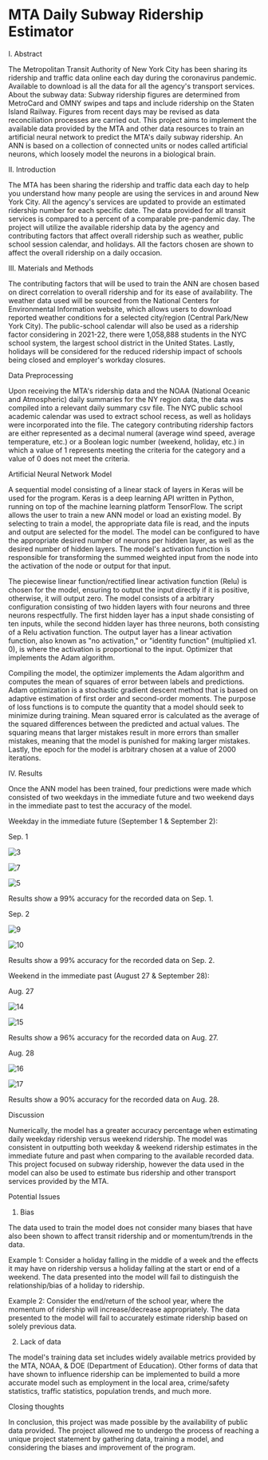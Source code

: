 # MTA Daily Subway Ridership Estimator 

I. Abstract 

The Metropolitan Transit Authority of New York City has been sharing its ridership and traffic data online each day during the coronavirus pandemic. Available to download is all the data for all the agency's transport services. About the subway data: Subway ridership figures are determined from MetroCard and OMNY swipes and taps and include ridership on the Staten Island Railway. Figures from recent days may be revised as data reconciliation processes are carried out. This project aims to implement the available data provided by the MTA and other data resources to train an artificial neural network to predict the MTA's daily subway ridership. An ANN is based on a collection of connected units or nodes called artificial neurons, which loosely model the neurons in a biological brain. 
  
II. Introduction 

The MTA has been sharing the ridership and traffic data each day to help you understand how many people are using the services in and around New York City. All the agency's services are updated to provide an estimated ridership number for each specific date. The data provided for all transit services is compared to a percent of a comparable pre-pandemic day. The project will utilize the available ridership data by the agency and contributing factors that affect overall ridership such as weather, public school session calendar, and holidays. All the factors chosen are shown to affect the overall ridership on a daily occasion. 

III. Materials and Methods 

The contributing factors that will be used to train the ANN are chosen based on direct correlation to overall ridership and for its ease of availability. The weather data used will be sourced from the National Centers for Environmental Information website, which allows users to download reported weather conditions for a selected city/region (Central Park/New York City). The public-school calendar will also be used as a ridership factor considering in 2021-22, there were 1,058,888 students in the NYC school system, the largest school district in the United States. Lastly, holidays will be considered for the reduced ridership impact of schools being closed and employer's workday closures. 

Data Preprocessing 

Upon receiving the MTA's ridership data and the NOAA (National Oceanic and Atmospheric) daily summaries for the NY region data, the data was compiled into a relevant daily summary csv file. The NYC public school academic calendar was used to extract school recess, as well as holidays were incorporated into the file. The category contributing ridership factors are either represented as a decimal numeral (average wind speed, average temperature, etc.) or a Boolean logic number (weekend, holiday, etc.) in which a value of 1 represents meeting the criteria for the category and a value of 0 does not meet the criteria. 
 
Artificial Neural Network Model  

A sequential model consisting of a linear stack of layers in Keras will be used for the program. Keras is a deep learning API written in Python, running on top of the machine learning platform TensorFlow. The script allows the user to train a new ANN model or load an existing model. By selecting to train a model, the appropriate data file is read, and the inputs and output are selected for the model. The model can be configured to have the appropriate desired number of neurons per hidden layer, as well as the desired number of hidden layers. The model's activation function is responsible for transforming the summed weighted input from the node into the activation of the node or output for that input. 

The piecewise linear function/rectified linear activation function (Relu) is chosen for the model, ensuring to output the input directly if it is positive, otherwise, it will output zero. The model consists of a arbitrary configuration consisting of two hidden layers with four neurons and three neurons respectfully. The first hidden layer has a input shade consisting of ten inputs, while the second hidden layer has three neurons, both consisting of a Relu activation function. The output layer has a linear activation function, also known as "no activation," or "identity function" (multiplied x1. 0), is where the activation is proportional to the input. Optimizer that implements the Adam algorithm. 

Compiling the model, the optimizer implements the Adam algorithm and computes the mean of squares of error between labels and predictions. Adam optimization is a stochastic gradient descent method that is based on adaptive estimation of first order and second-order moments. The purpose of loss functions is to compute the quantity that a model should seek to minimize during training. Mean squared error is calculated as the average of the squared differences between the predicted and actual values. The squaring means that larger mistakes result in more errors than smaller mistakes, meaning that the model is punished for making larger mistakes. Lastly, the epoch for the model is arbitrary chosen at a value of 2000 iterations. 

IV. Results 
  
Once the ANN model has been trained, four predictions were made which consisted of two weekdays in the immediate future and two weekend days in the immediate past to test the accuracy of the model.   

Weekday in the immediate future (September 1 & September 2):   

Sep. 1 

![3](https://user-images.githubusercontent.com/112568703/189488376-9dff6fc8-55a2-47c0-84e1-4d55d84f0449.png) 

![7](https://user-images.githubusercontent.com/112568703/189488466-ff9686b9-4f80-44db-94ee-e62eedd7cfc6.png) 

![5](https://user-images.githubusercontent.com/112568703/189488408-2b38b628-fbc8-46a5-aaed-38966e6319fd.png)  

Results show a 99% accuracy for the recorded data on Sep. 1.  

Sep. 2 

![9](https://user-images.githubusercontent.com/112568703/189488497-01f542cd-4e47-4e34-9610-8e4bd32d2cdb.png) 

![10](https://user-images.githubusercontent.com/112568703/189488523-5306f5c8-2b67-458f-9f38-ead735ffbfe3.png) 
  
Results show a 99% accuracy for the recorded data on Sep. 2.  

Weekend in the immediate past (August 27 & September 28): 
  
Aug. 27 

![14](https://user-images.githubusercontent.com/112568703/189488608-94448239-f00c-49f4-bfad-91311dc7ebb6.png) 

![15](https://user-images.githubusercontent.com/112568703/189488612-26d03fdf-4542-4d8f-81ab-b840951582b0.png) 
  
Results show a 96% accuracy for the recorded data on Aug. 27. 
  
Aug. 28  

![16](https://user-images.githubusercontent.com/112568703/189488622-a173ba73-a4f7-44e4-845f-ae173f8acd7f.png) 

![17](https://user-images.githubusercontent.com/112568703/189488635-75839776-c16f-4936-ac9c-7cad86f478f5.png) 

Results show a 90% accuracy for the recorded data on Aug. 28.   

Discussion  

Numerically, the model has a greater accuracy percentage when estimating daily weekday ridership versus weekend ridership. The model was consistent in outputting both weekday & weekend ridership estimates in the immediate future and past when comparing to the available recorded data. This project focused on subway ridership, however the data used in the model can also be used to estimate bus ridership and other transport services provided by the MTA. 

Potential Issues 

1. Bias 

The data used to train the model does not consider many biases that have also been shown to affect transit ridership and or momentum/trends in the data.  

Example 1: Consider a holiday falling in the middle of a week and the effects it may have on ridership versus a holiday falling at the start or end of a weekend. The data presented into the model will fail to distinguish the relationship/bias of a holiday to ridership. 

Example 2: Consider the end/return of the school year, where the momentum of ridership will increase/decrease appropriately. The data presented to the model will fail to accurately estimate ridership based on solely previous data. 

2. Lack of data 

The model's training data set includes widely available metrics provided by the MTA, NOAA, & DOE (Department of Education). Other forms of data that have shown to influence ridership can be implemented to build a more accurate model such as employment in the local area, crime/safety statistics, traffic statistics, population trends, and much more. 

Closing thoughts 

In conclusion, this project was made possible by the availability of public data provided. The project allowed me to undergo the process of reaching a unique project statement by gathering data, training a model, and considering the biases and improvement of the program.  

  

  

 

 
